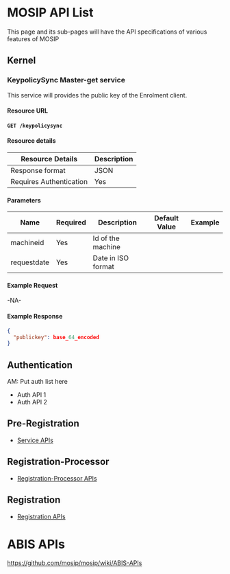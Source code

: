 # MOSIP API List
This page and its sub-pages will have the API specifications of various features of MOSIP

## Kernel
### KeypolicySync Master-get service

This service will provides the public key of the Enrolment client. 

#### Resource URL
#### `GET /keypolicysync`

#### Resource details

Resource Details | Description
------------ | -------------
Response format | JSON
Requires Authentication | Yes

#### Parameters
Name | Required | Description | Default Value | Example
-----|----------|-------------|---------------|--------
machineid|Yes|Id of the machine| | 
requestdate|Yes|Date in ISO format| | 

#### Example Request
-NA-

#### Example Response
```JSON
{
  "publickey": base_64_encoded
}
```

## Authentication
AM: Put auth list here
* Auth API 1
* Auth API 2

## Pre-Registration
* [Service APIs](https://github.com/mosip/mosip/wiki/Pre-Registration-APIs)

## Registration-Processor
* [Registration-Processor APIs](https://github.com/mosip/mosip/wiki/Registration-Processor-APIs) 

## Registration
* [Registration APIs](https://github.com/mosip/mosip/wiki/Registration-APIs) 

# ABIS APIs

https://github.com/mosip/mosip/wiki/ABIS-APIs
